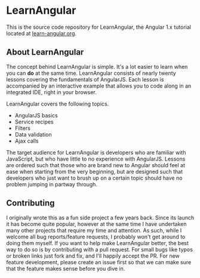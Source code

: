 # LearnAngular

This is the source code repository for LearnAngular, the Angular 1.x tutorial located at [learn-angular.org](http://www.learn-angular.org).

## About LearnAngular

The concept behind LearnAngular is simple. It's a lot easier to learn when you can **do** at the same time.  LearnAngular consists of nearly twenty lessons covering the fundamentals of AngularJS. Each lesson is accompanied by an interactive example that allows you to code along in an integrated IDE, right in your browser.

LearnAngular covers the following topics.

+ AngularJS basics
+ Service recipes
+ Filters
+ Data validation
+ Ajax calls

The target audience for LearnAngular is developers who are familiar with JavaScript, but who have little to no experience with AngularJS. Lessons are ordered such that those who are brand new to Angular should feel at ease when starting from the very beginning, but are designed such that developers who just want to brush up on a certain topic should have no problem jumping in partway through.

## Contributing

I originally wrote this as a fun side project a few years back. Since its launch it has become quite popular, however at the same time I have undertaken many other projects that require my time and attention. As such, while I welcome all bug reports/feature requests, I probably won't get around to doing them myself. If you want to help make LearnAngular better, the best way to do so is by contributing with a pull request. For small bugs like typos or broken links just fork and fix, and I'll happily accept the PR. For new feature development, please create an issue first so that we can make sure that the feature makes sense before you dive in.

